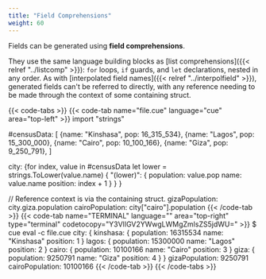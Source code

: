 ```yaml
---
title: "Field Comprehensions"
weight: 60
---
```


Fields can be generated using **field comprehensions**.

They use the same language building blocks as
[list comprehensions]({{< relref "../listcomp" >}}): 
`for` loops, `if` guards, and `let` declarations,
nested in any order.
As with
[interpolated field names]({{< relref "../interpolfield" >}}),
generated fields can't be referred to directly,
with any reference needing to be made through the context of some containing
struct.

{{< code-tabs >}}
{{< code-tab name="file.cue" language="cue" area="top-left" >}}
import "strings"

#censusData: [
	{name: "Kinshasa", pop: 16_315_534},
	{name: "Lagos", pop:    15_300_000},
	{name: "Cairo", pop:    10_100_166},
	{name: "Giza", pop:     9_250_791},
]

city: {for index, value in #censusData
	let lower = strings.ToLower(value.name) {
		"\(lower)": {
			population: value.pop
			name:       value.name
			position:   index + 1
		}
	}
}

// Reference context is via the containing struct.
gizaPopulation:  city.giza.population
cairoPopulation: city["cairo"].population
{{< /code-tab >}}
{{< code-tab name="TERMINAL" language="" area="top-right" type="terminal" codetocopy="Y3VlIGV2YWwgLWMgZmlsZS5jdWU=" >}}
$ cue eval -c file.cue
city: {
    kinshasa: {
        population: 16315534
        name:       "Kinshasa"
        position:   1
    }
    lagos: {
        population: 15300000
        name:       "Lagos"
        position:   2
    }
    cairo: {
        population: 10100166
        name:       "Cairo"
        position:   3
    }
    giza: {
        population: 9250791
        name:       "Giza"
        position:   4
    }
}
gizaPopulation:  9250791
cairoPopulation: 10100166
{{< /code-tab >}}
{{< /code-tabs >}}
